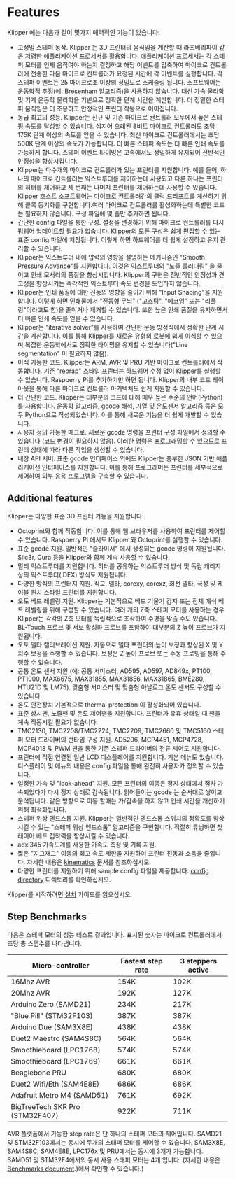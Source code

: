 # Features

Klipper 에는 다음과 같이 몇가지 매력적인 기능이 있습니다:

* 고정밀 스테퍼 동작. Klipper 는 3D 프린터의 움직임을 계산할 때 라즈베리파이 같은 저렴한 애플리케이션 프로세서를 활용합니다. 애플리케이션 프로세서는 각 스테퍼 모터를 언제 움직여야 하는지 결정하고 해당 이벤트를 압축하여 마이크로 컨트롤러에 전송한 다음 마이크로 컨트롤러가 요청된 시간에 각 이벤트를 실행합니다. 각 스테퍼 이벤트는 25 마이크로초 이상의 정밀도로 스케줄링 됩니다. 소프트웨어는 운동학적 추정(예: Bresenham 알고리즘)을 사용하지 않습니다. 대신 가속 물리학 및 기계 운동학 물리학을 기반으로 정확한 단계 시간을 계산합니다. 더 정밀한 스테퍼 움직임은 더 조용하고 안정적인 프린터 작동으로 이어집니다.
* 동급 최고의 성능. Klipper는 신규 및 기존 마이크로 컨트롤러 모두에서 높은 스테핑 속도를 달성할 수 있습니다. 심지어 오래된 8비트 마이크로 컨트롤러도 초당 175K 단계 이상의 속도를 얻을 수 있습니다. 최신 마이크로 컨트롤러에서는 초당 500K 단계 이상의 속도가 가능합니다. 더 빠른 스테퍼 속도는 더 빠른 인쇄 속도를 가능하게 합니다. 스테퍼 이벤트 타이밍은 고속에서도 정밀하게 유지되어 전반적인 안정성을 향상시킵니다.
* Klipper는 다수개의 마이크로 컨트롤러가 있는 프린터를 지원합니다. 예를 들어, 하나의 마이크로 컨트롤러는 익스트루더를 제어하는데 사용되고 다른 하나는 프린터의 히터를 제어하고 세 번째는 나머지 프린터를 제어하는데 사용할 수 있습니다. Klipper 호스트 소프트웨어는 마이크로 컨트롤러간의 클럭 드리프트를 계산하기 위해 클록 동기화를 구현합니다.여러 마이크로 컨트롤러를 활성화하는데 특별한 코드는 필요하지 않습니다. 구성 파일에 몇 줄만 추가하면 됩니다.
* 간단한 config 파일을 통한 구성. 설정을 변경하기 위해 마이크로 컨트롤러를 다시 펌웨어 업데이트할 필요가 없습니다. Klipper의 모든 구성은 쉽게 편집할 수 있는 표준 config 파일에 저장됩니다. 이렇게 하면 하드웨어를 더 쉽게 설정하고 유지 관리할 수 있습니다.
* Klipper는 익스트루더 내에 압력의 영향을 설명하는 메커니즘인 "Smooth Pressure Advance"를 지원합니다. 이것은 익스트루더의 "노즐 흘러내림" 을 줄이고 인쇄 모서리의 품질을 향상시킵니다. Klipper의 구현은 전반적인 안정성과 견고성을 향상시키는 즉각적인 익스트루더 속도 변경을 도입하지 않습니다.
* Klipper는 인쇄 품질에 대한 진동의 영향을 줄이기 위해 "Input Shaping"을 지원합니다. 이렇게 하면 인쇄물에서 "진동형 무늬" ("고스팅", "에코잉" 또는 "리플링"이라고도 함)을 줄이거나 제거할 수 있습니다. 또한 높은 인쇄 품질을 유지하면서 더 빠른 인쇄 속도를 얻을 수 있습니다.
* Klipper는 "iterative solver"를 사용하여 간단한 운동 방정식에서 정확한 단계 시간을 계산합니다. 이를 통해 Klipper를 새로운 유형의 로봇에 쉽게 이식할 수 있으며 복잡한 운동학에서도 정확한 타이밍을 유지할 수 있습니다("Line segmentation" 이 필요하지 않음).
* 이식 가능한 코드. Klipper는 ARM, AVR 및 PRU 기반 마이크로 컨트롤러에서 작동합니다. 기존 "reprap" 스타일 프린터는 하드웨어 수정 없이 Klipper를 실행할 수 있습니다. Raspberry Pi를 추가하기만 하면 됩니다. Klipper의 내부 코드 레이아웃을 통해 다른 마이크로 컨트롤러 아키텍처도 쉽게 지원할 수 있습니다.
* 더 간단한 코드. Klipper는 대부분의 코드에 대해 매우 높은 수준의 언어(Python)를 사용합니다. 운동학 알고리즘, gcode 해석, 가열 및 온도센서 알고리즘 등은 모두 Python으로 작성되었습니다. 이를 통해 새로운 기능을 더 쉽게 개발할 수 있습니다.
* 사용자 정의 가능한 매크로. 새로운 gcode 명령을 프린터 구성 파일에서 정의할 수 있습니다 (코드 변경이 필요하지 않음). 이러한 명령은 프로그래밍할 수 있으므로 프린터 상태에 따라 다른 작업을 생성할 수 있습니다.
* 내장 API 서버. 표준 gcode 인터페이스 외에도 Klipper는 풍부한 JSON 기반 애플리케이션 인터페이스를 지원합니다. 이를 통해 프로그래머는 프린터를 세부적으로 제어하여 외부 응용 프로그램을 구축할 수 있습니다.

## Additional features

Klipper는 다양한 표준 3D 프린터 기능을 지원합니다:

* Octoprint와 함께 작동합니다. 이를 통해 웹 브라우저를 사용하여 프린터를 제어할 수 있습니다. Raspberry Pi 에서도 Klipper 와 Octoprint를 실행할 수 있습니다.
* 표준 gcode 지원. 일반적인 "슬라이서" 에서 생성되는 gcode 명령이 지원됩니다. Slic3r, Cura 등을 Klipper와 함께 계속 사용할 수 있습니다.
* 멀티 익스트루더를 지원합니다. 히터를 공유하는 익스트루더 방식 및 독립 캐리지 상의 익스트루더(IDEX) 방식도 지원됩니다.
* 다양한 방식의 프린터지 지원. 직교, 델타, corexy, corexz, 회전 델타, 극성 및 케이블 윈치 스타일 프린터를 지원합니다.
* 오토 베드 레벨링 지원. Klipper는 기본적으로 베드 기울기 감지 또는 전체 메쉬 베드 레벨링을 위해 구성할 수 있습니다. 여러 개의 Z축 스테퍼 모터를 사용하는 경우 Klipper는 각각의 Z축 모터를 독립적으로 조작하여 수평을 맞출 수도 있습니다. BL-Touch 프로브 및 서보 활성화 프로브를 포함하여 대부분의 Z 높이 프로브가 지원됩니다.
* 오토 델타 캘리브레이션 지원. 자동으로 델타 프린터의 높이 보정과 향상된 X 및 Y 치수 보정을 수행할 수 있습니다. 보정은 Z 높이 프로브 또는 수동 프로빙을 통해 수행할 수 있습니다.
* 공통 온도 센서 지원 (예: 공통 서미스터, AD595, AD597, AD849x, PT100, PT1000, MAX6675, MAX31855, MAX31856, MAX31865, BME280, HTU21D 및 LM75). 맞춤형 서미스터 및 맞춤형 아날로그 온도 센서도 구성할 수 있습니다.
* 온도 안전장치 기본적으로 thermal protection 이 활성화되어 있습니다.
* 표준 상시팬, 노즐팬 및 온도 제어팬을 지원합니다. 프린터가 유휴 상태일 때 팬을 계속 작동시킬 필요가 없습니다.
* TMC2130, TMC2208/TMC2224, TMC2209, TMC2660 및 TMC5160 스테퍼 모터 드라이버의 런타임 구성 지원. AD5206, MCP4451, MCP4728, MCP4018 및 PWM 핀을 통한 기존 스테퍼 드라이버의 전류 제어도 지원합니다.
* 프린터에 직접 연결된 일반 LCD 디스플레이를 지원합니다. 기본 메뉴도 있습니다. 디스플레이 및 메뉴의 내용은 config 파일을 통해 완전히 사용자가 정의할 수 있습니다.
* 일정한 가속 및 "look-ahead" 지원. 모든 프린터의 이동은 정지 상태에서 점차 가속되었다가 다시 정지 상태로 감속됩니다. 읽어들이는 gcode 는 순서대로 쌓이고 분석됩니다. 같은 방향으로 이동 할때는 가/감속을 하지 않고 인쇄 시간을 개선하기 위해 최적화됩니다.
* 스테퍼 위상 엔드스톱 지원. Klipper는 일반적인 엔드스톱 스위치의 정확도를 향상시킬 수 있는 "스테퍼 위상 엔드스톱" 알고리즘을 구현합니다. 적절히 튜닝하면 첫 레이어 베드 접착력을 향상시킬 수 있습니다.
* adxl345 가속도계를 사용한 가속도 측정 및 기록 지원.
* 짧은 "지그재그" 이동의 최고 속도 제한을 지원하여 프린터 진동과 소음을 줄입니다. 자세한 내용은 [kinematics](Kinematics.md) 문서를 참조하십시오.
* 다양한 프린터를 지원하기 위해 sample config 파일을 제공합니다. [config directory](../config/) 디렉토리를 확인하십시오.

Klipper를 시작하려면 [설치](Installation.md) 가이드를 읽으십시오.

## Step Benchmarks

다음은 스테퍼 모터의 성능 테스트 결과입니다. 표시된 숫자는 마이크로 컨트롤러에서 초당 총 스텝수를 나타냅니다.

| Micro-controller | Fastest step rate | 3 steppers active |
| --- | --- | --- |
| 16Mhz AVR | 154K | 102K |
| 20Mhz AVR | 192K | 127K |
| Arduino Zero (SAMD21) | 234K | 217K |
| "Blue Pill" (STM32F103) | 387K | 387K |
| Arduino Due (SAM3X8E) | 438K | 438K |
| Duet2 Maestro (SAM4S8C) | 564K | 564K |
| Smoothieboard (LPC1768) | 574K | 574K |
| Smoothieboard (LPC1769) | 661K | 661K |
| Beaglebone PRU | 680K | 680K |
| Duet2 Wifi/Eth (SAM4E8E) | 686K | 686K |
| Adafruit Metro M4 (SAMD51) | 761K | 692K |
| BigTreeTech SKR Pro (STM32F407) | 922K | 711K |

AVR 플랫폼에서 가능한 step rate은 단 하나의 스태퍼 모터의 제어입니다. SAMD21 및 STM32F103에서는 동시에 두개의 스태퍼 모터를 제어할 수 있습니다. SAM3X8E, SAM4S8C, SAM4E8E, LPC176x 및 PRU에서는 동시에 3개가 가능합니다. SAMD51 및 STM32F4에서의 동시 사용 스태퍼 모터는 4개 입니다. (자세한 내용은 [Benchmarks document](Benchmarks.md).)에서 확인할 수 있습니다.)
